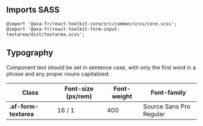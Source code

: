 ## Imports SASS

```
@import '@axa-fr/react-toolkit-core/src/common/scss/core.scss';
@import '@axa-fr/react-toolkit-form-input-textarea/dist/textarea.scss';
```

## Typography

Component text should be set in sentence case, with only the first word in a phrase and any proper nouns capitalized.

| Class                 | Font-size (px/rem) | Font-weight | Font-family             |
| --------------------- | ------------------ | ----------- | ----------------------- |
| **.af-form-textarea** | 16 / 1             | 400         | Source Sans Pro Regular |
